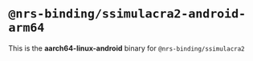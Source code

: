 # `@nrs-binding/ssimulacra2-android-arm64`

This is the **aarch64-linux-android** binary for `@nrs-binding/ssimulacra2`
